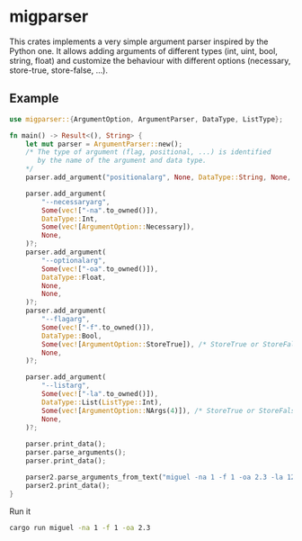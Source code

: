 # migparser

This crates implements a very simple argument parser inspired by the Python one. It allows adding arguments of different types (int, uint, bool, string, float) and customize the behaviour with different options (necessary, store-true, store-false, ...).

## Example

```rust
use migparser::{ArgumentOption, ArgumentParser, DataType, ListType};

fn main() -> Result<(), String> {
    let mut parser = ArgumentParser::new();
    /* The type of argument (flag, positional, ...) is identified
       by the name of the argument and data type.
    */
    parser.add_argument("positionalarg", None, DataType::String, None, None)?;

    parser.add_argument(
        "--necessaryarg",
        Some(vec!["-na".to_owned()]),
        DataType::Int,
        Some(vec![ArgumentOption::Necessary]),
        None,
    )?;
    parser.add_argument(
        "--optionalarg",
        Some(vec!["-oa".to_owned()]),
        DataType::Float,
        None,
        None,
    )?;
    parser.add_argument(
        "--flagarg",
        Some(vec!["-f".to_owned()]),
        DataType::Bool,
        Some(vec![ArgumentOption::StoreTrue]), /* StoreTrue or StoreFalse for flag */
        None,
    )?;

    parser.add_argument(
        "--listarg",
        Some(vec!["-la".to_owned()]),
        DataType::List(ListType::Int),
        Some(vec![ArgumentOption::NArgs(4)]), /* StoreTrue or StoreFalse for flag */
        None,
    )?;
    
    parser.print_data();
    parser.parse_arguments();
    parser.print_data();

    parser2.parse_arguments_from_text("miguel -na 1 -f 1 -oa 2.3 -la 12 34 78 23".to_owned());
    parser2.print_data();
}
```

Run it

```bash
cargo run miguel -na 1 -f 1 -oa 2.3
```
